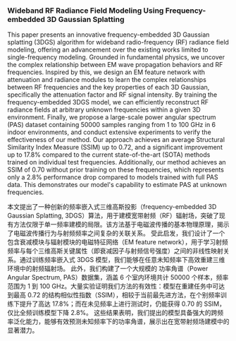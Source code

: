 ### Wideband RF Radiance Field Modeling Using Frequency-embedded 3D Gaussian Splatting

This paper presents an innovative frequency-embedded 3D Gaussian splatting (3DGS) algorithm for wideband radio-frequency (RF) radiance field modeling, offering an advancement over the existing works limited to single-frequency modeling. Grounded in fundamental physics, we uncover the complex relationship between EM wave propagation behaviors and RF frequencies. Inspired by this, we design an EM feature network with attenuation and radiance modules to learn the complex relationships between RF frequencies and the key properties of each 3D Gaussian, specifically the attenuation factor and RF signal intensity. By training the frequency-embedded 3DGS model, we can efficiently reconstruct RF radiance fields at arbitrary unknown frequencies within a given 3D environment. Finally, we propose a large-scale power angular spectrum (PAS) dataset containing 50000 samples ranging from 1 to 100 GHz in 6 indoor environments, and conduct extensive experiments to verify the effectiveness of our method. Our approach achieves an average Structural Similarity Index Measure (SSIM) up to 0.72, and a significant improvement up to 17.8% compared to the current state-of-the-art (SOTA) methods trained on individual test frequencies. Additionally, our method achieves an SSIM of 0.70 without prior training on these frequencies, which represents only a 2.8% performance drop compared to models trained with full PAS data. This demonstrates our model's capability to estimate PAS at unknown frequencies.

本文提出了一种创新的频率嵌入式三维高斯投影（frequency-embedded 3D Gaussian Splatting, 3DGS）算法，用于建模宽带射频（RF）辐射场，突破了现有方法仅限于单一频率建模的局限。该方法基于电磁波传播的基本物理原理，揭示了电磁波传播行为与射频频率之间复杂的关联关系。
受此启发，我们设计了一个包含衰减模块与辐射模块的电磁特征网络（EM feature network），用于学习射频频率与每个三维高斯关键属性（即衰减因子与射频信号强度）之间的非线性映射关系。通过训练频率嵌入式 3DGS 模型，我们能够在任意未知频率下高效重建三维环境中的射频辐射场。
此外，我们构建了一个大规模的 功率角谱（Power Angular Spectrum, PAS）数据集，涵盖 6 个室内环境共计 50000 个样本，频率范围为 1 到 100 GHz。大量实验证明我们方法的有效性：模型在重建任务中可达到最高 0.72 的结构相似性指数（SSIM），相较于当前最先进方法，在个别频率训练下提升了高达 17.8%；而在未见频率上进行测试时，仍能获得 0.70 的 SSIM，仅比全频训练模型下降 2.8%。
这些结果表明，我们提出的模型具备强大的跨频率泛化能力，能够有效预测未知频率下的功率角谱，展示出在宽带射频场建模中的显著潜力。
